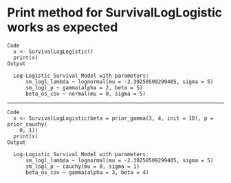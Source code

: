 # Print method for SurvivalLogLogistic works as expected

    Code
      x <- SurvivalLogLogistic()
      print(x)
    Output
      
      Log-Logistic Survival Model with parameters:
          sm_logl_lambda ~ lognormal(mu = -2.30258509299405, sigma = 5)
          sm_logl_p ~ gamma(alpha = 2, beta = 5)
          beta_os_cov ~ normal(mu = 0, sigma = 5)
      

---

    Code
      x <- SurvivalLogLogistic(beta = prior_gamma(3, 4, init = 10), p = prior_cauchy(
        0, 1))
      print(x)
    Output
      
      Log-Logistic Survival Model with parameters:
          sm_logl_lambda ~ lognormal(mu = -2.30258509299405, sigma = 5)
          sm_logl_p ~ cauchy(mu = 0, sigma = 1)
          beta_os_cov ~ gamma(alpha = 3, beta = 4)
      

